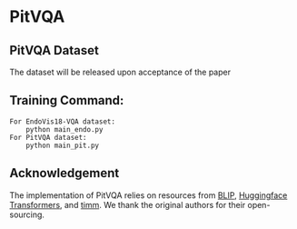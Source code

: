 # PitVQA
## PitVQA Dataset
The dataset will be released upon acceptance of the paper

## Training Command:
```
For EndoVis18-VQA dataset:
    python main_endo.py
For PitVQA dataset:
    python main_pit.py
```
## Acknowledgement
The implementation of PitVQA relies on resources from <a href="https://github.com/salesforce/BLIP">BLIP</a>, <a href="https://github.com/huggingface/transformers">Huggingface Transformers</a>, and <a href="https://github.com/rwightman/pytorch-image-models/tree/master/timm">timm</a>. We thank the original authors for their open-sourcing.
